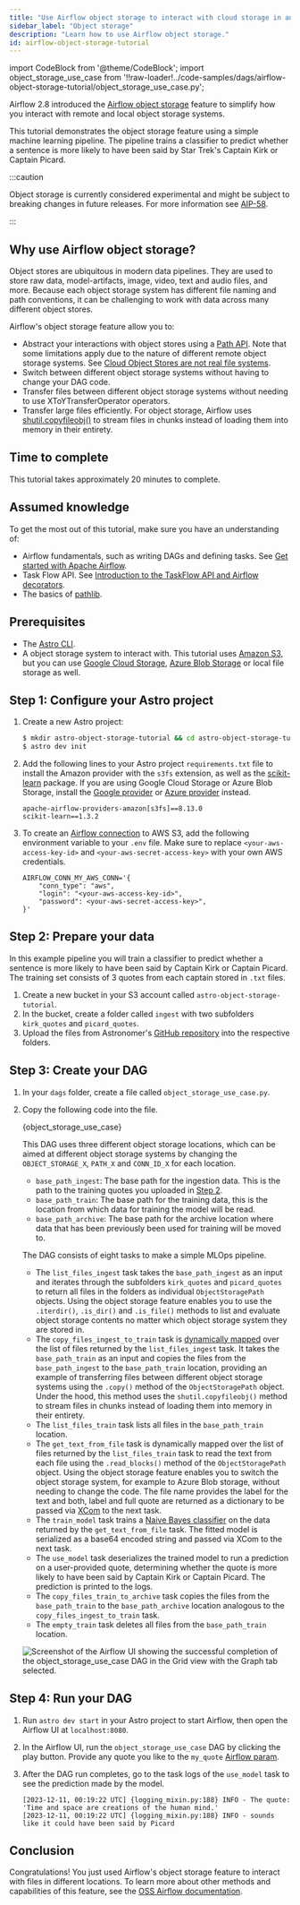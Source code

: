 ```yaml
---
title: "Use Airflow object storage to interact with cloud storage in an ML pipeline"
sidebar_label: "Object storage"
description: "Learn how to use Airflow object storage."
id: airflow-object-storage-tutorial
---
```


import CodeBlock from '@theme/CodeBlock';
import object_storage_use_case from '!!raw-loader!../code-samples/dags/airflow-object-storage-tutorial/object_storage_use_case.py';

Airflow 2.8 introduced the [Airflow object storage](https://airflow.apache.org/docs/apache-airflow/stable/core-concepts/objectstorage.html) feature to simplify how you interact with remote and local object storage systems.

This tutorial demonstrates the object storage feature using a simple machine learning pipeline. The pipeline trains a classifier to predict whether a sentence is more likely to have been said by Star Trek's Captain Kirk or Captain Picard.

:::caution

Object storage is currently considered experimental and might be subject to breaking changes in future releases. For more information see [AIP-58](https://cwiki.apache.org/confluence/pages/viewpage.action?pageId=263430565).

:::

## Why use Airflow object storage?

Object stores are ubiquitous in modern data pipelines. They are used to store raw data, model-artifacts, image, video, text and audio files, and more. Because each object storage system has different file naming and path conventions, it can be challenging to work with data across many different object stores.

Airflow's object storage feature allow you to: 

- Abstract your interactions with object stores using a [Path API](https://docs.python.org/3/library/pathlib.html). Note that some limitations apply due to the nature of different remote object storage systems. See [Cloud Object Stores are not real file systems](https://airflow.apache.org/docs/apache-airflow/stable/core-concepts/objectstorage.html#cloud-object-stores-are-not-real-file-systems).
- Switch between different object storage systems without having to change your DAG code.
- Transfer files between different object storage systems without needing to use XToYTransferOperator operators.
- Transfer large files efficiently. For object storage, Airflow uses [shutil.copyfileobj()](https://docs.python.org/3/library/shutil.html#shutil.copyfileobj) to stream files in chunks instead of loading them into memory in their entirety.

## Time to complete

This tutorial takes approximately 20 minutes to complete.

## Assumed knowledge

To get the most out of this tutorial, make sure you have an understanding of:

- Airflow fundamentals, such as writing DAGs and defining tasks. See [Get started with Apache Airflow](get-started-with-airflow.md).
- Task Flow API. See [Introduction to the TaskFlow API and Airflow decorators](airflow-decorators.md).
- The basics of [pathlib](https://docs.python.org/3/library/pathlib.html).

## Prerequisites

- The [Astro CLI](https://docs.astronomer.io/astro/cli/get-started).
- A object storage system to interact with. This tutorial uses [Amazon S3](https://aws.amazon.com/s3/), but you can use [Google Cloud Storage](https://cloud.google.com/storage), [Azure Blob Storage](https://azure.microsoft.com/en-us/services/storage/blobs/) or local file storage as well.

## Step 1: Configure your Astro project

1. Create a new Astro project:

    ```sh
    $ mkdir astro-object-storage-tutorial && cd astro-object-storage-tutorial
    $ astro dev init
    ```

2. Add the following lines to your Astro project `requirements.txt` file to install the Amazon provider with the `s3fs` extension, as well as the [scikit-learn](https://scikit-learn.org/stable/) package. If you are using Google Cloud Storage or Azure Blob Storage, install the [Google provider](https://registry.astronomer.io/providers/apache-airflow-providers-google/versions/latest) or [Azure provider](https://registry.astronomer.io/providers/apache-airflow-providers-microsoft-azure/versions/latest) instead.

    ```text
    apache-airflow-providers-amazon[s3fs]==8.13.0
    scikit-learn==1.3.2
    ```

3. To create an [Airflow connection](connections.md) to AWS S3, add the following environment variable to your `.env` file. Make sure to replace `<your-aws-access-key-id>` and `<your-aws-secret-access-key>` with your own AWS credentials.

    ```text
    AIRFLOW_CONN_MY_AWS_CONN='{
        "conn_type": "aws",
        "login": "<your-aws-access-key-id>",
        "password": <your-aws-secret-access-key>",
    }'
    ```

## Step 2: Prepare your data

In this example pipeline you will train a classifier to predict whether a sentence is more likely to have been said by Captain Kirk or Captain Picard. The training set consists of 3 quotes from each captain stored in `.txt` files. 

1. Create a new bucket in your S3 account called `astro-object-storage-tutorial`.
2. In the bucket, create a folder called `ingest` with two subfolders `kirk_quotes` and `picard_quotes`.
3. Upload the files from Astronomer's [GitHub repository](https://github.com/astronomer/2-8-example-dags/tree/main/include/ingestion_data_object_store_use_case) into the respective folders.

## Step 3: Create your DAG

1. In your `dags` folder, create a file called `object_storage_use_case.py`.

2. Copy the following code into the file.

    <CodeBlock language="python">{object_storage_use_case}</CodeBlock>

    This DAG uses three different object storage locations, which can be aimed at different object storage systems by changing the `OBJECT_STORAGE_X`, `PATH_X` and `CONN_ID_X` for each location.

    - `base_path_ingest`: The base path for the ingestion data. This is the path to the training quotes you uploaded in [Step 2](#step-2-prepare-your-data). 
    - `base_path_train`: The base path for the training data, this is the location from which data for training the model will be read.
    - `base_path_archive`: The base path for the archive location where data that has been previously been used for training will be moved to.

    The DAG consists of eight tasks to make a simple MLOps pipeline.

    - The `list_files_ingest` task takes the `base_path_ingest` as an input and iterates through the subfolders `kirk_quotes` and `picard_quotes` to return all files in the folders as individual `ObjectStoragePath` objects. Using the object storage feature enables you to use the `.iterdir()`, `.is_dir()` and `.is_file()` methods to list and evaluate object storage contents no matter which object storage system they are stored in.
    - The `copy_files_ingest_to_train` task is [dynamically mapped](dynamic-tasks.md) over the list of files returned by the `list_files_ingest` task. It takes the `base_path_train` as an input and copies the files from the `base_path_ingest` to the `base_path_train` location, providing an example of transferring files between different object storage systems using the `.copy()` method of the `ObjectStoragePath` object. Under the hood, this method uses the `shutil.copyfileobj()` method to stream files in chunks instead of loading them into memory in their entirety.
    - The `list_files_train` task lists all files in the `base_path_train` location.
    - The `get_text_from_file` task is dynamically mapped over the list of files returned by the `list_files_train` task to read the text from each file using the `.read_blocks()` method of the `ObjectStoragePath` object. Using the object storage feature enables you to switch the object storage system, for example to Azure Blob storage, without needing to change the code. The file name provides the label for the text and both, label and full quote are returned as a dictionary to be passed via [XCom](airflow-passing-data-between-tasks.md) to the next task. 
    - The `train_model` task trains a [Naive Bayes classifier](https://scikit-learn.org/stable/modules/naive_bayes.html) on the data returned by the `get_text_from_file` task. The fitted model is serialized as a base64 encoded string and passed via XCom to the next task.
    - The `use_model` task deserializes the trained model to run a prediction on a user-provided quote, determining whether the quote is more likely to have been said by Captain Kirk or Captain Picard. The prediction is printed to the logs.
    - The `copy_files_train_to_archive` task copies the files from the `base_path_train` to the `base_path_archive` location analogous to the `copy_files_ingest_to_train` task.
    - The `empty_train` task deletes all files from the `base_path_train` location.

    ![Screenshot of the Airflow UI showing the successful completion of the `object_storage_use_case` DAG in the Grid view with the Graph tab selected.](/img/tutorials/airflow-object-storage-tutorial_dag.png)

## Step 4: Run your DAG

1. Run `astro dev start` in your Astro project to start Airflow, then open the Airflow UI at `localhost:8080`.

2. In the Airflow UI, run the `object_storage_use_case` DAG by clicking the play button. Provide any quote you like to the `my_quote` [Airflow param](airflow-params.md).

3. After the DAG run completes, go to the task logs of the `use_model` task to see the prediction made by the model.

    ```text
    [2023-12-11, 00:19:22 UTC] {logging_mixin.py:188} INFO - The quote: 'Time and space are creations of the human mind.'
    [2023-12-11, 00:19:22 UTC] {logging_mixin.py:188} INFO - sounds like it could have been said by Picard
    ```

## Conclusion

Congratulations! You just used Airflow's object storage feature to interact with files in different locations. To learn more about other methods and capabilities of this feature, see the [OSS Airflow documentation](https://airflow.apache.org/docs/apache-airflow/stable/core-concepts/objectstorage.html).
